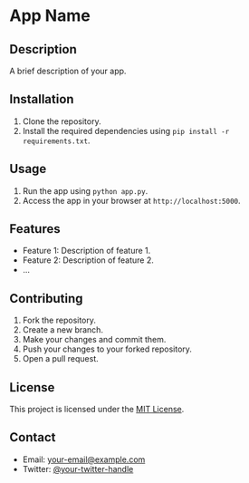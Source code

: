 # App Name

## Description
A brief description of your app.

## Installation
1. Clone the repository.
2. Install the required dependencies using `pip install -r requirements.txt`.

## Usage
1. Run the app using `python app.py`.
2. Access the app in your browser at `http://localhost:5000`.

## Features
- Feature 1: Description of feature 1.
- Feature 2: Description of feature 2.
- ...

## Contributing
1. Fork the repository.
2. Create a new branch.
3. Make your changes and commit them.
4. Push your changes to your forked repository.
5. Open a pull request.

## License
This project is licensed under the [MIT License](LICENSE).

## Contact
- Email: your-email@example.com
- Twitter: [@your-twitter-handle](https://twitter.com/your-twitter-handle)
